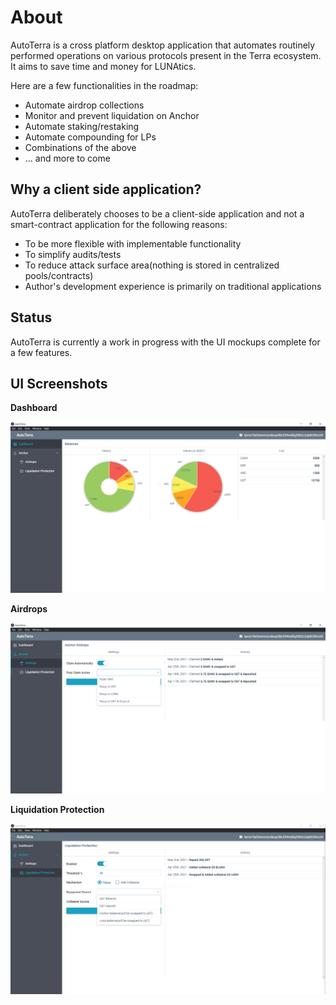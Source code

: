 # About

AutoTerra is a cross platform desktop application that automates routinely performed operations on various protocols present in the Terra ecosystem. It aims to save time and money for LUNAtics.

Here are a few functionalities in the roadmap:

* Automate airdrop collections
* Monitor and prevent liquidation on Anchor
* Automate staking/restaking
* Automate compounding for LPs
* Combinations of the above
* ... and more to come

## Why a client side application?

AutoTerra deliberately chooses to be a client-side application and not a smart-contract application for the following reasons:

* To be more flexible with implementable functionality 
* To simplify audits/tests
* To reduce attack surface area(nothing is stored in centralized pools/contracts)
* Author's development experience is primarily on traditional applications

## Status

AutoTerra is currently a work in progress with the UI mockups complete for a few features.

## UI Screenshots

**Dashboard**

![plot](./screenshots/dashboard.PNG)

**Airdrops**

![plot](./screenshots/anchor_airdrops.PNG)

**Liquidation Protection**

![plot](./screenshots/anchor_liquidation.PNG)
